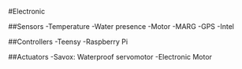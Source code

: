 #Electronic

##Sensors
    -Temperature
    -Water presence
    -Motor
    -MARG
    -GPS
    -Intel
    
##Controllers
    -Teensy
    -Raspberry Pi
    
##Actuators
    -Savox: Waterproof servomotor
    -Electronic Motor

